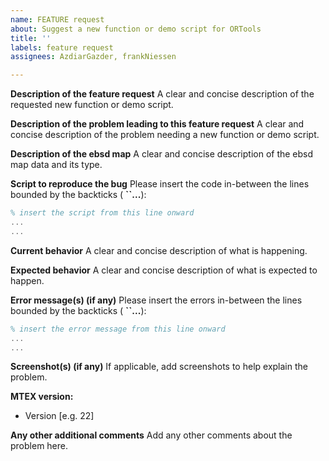 ```yaml
---
name: FEATURE request
about: Suggest a new function or demo script for ORTools
title: ''
labels: feature request
assignees: AzdiarGazder, frankNiessen

---
```


**Description of the feature request**
A clear and concise description of the requested new function or demo script.

**Description of the problem leading to this feature request**
A clear and concise description of the problem needing a new function or demo script.

**Description of the ebsd map**
A clear and concise description of the ebsd map data and its type.

**Script to reproduce the bug**
Please insert the code in-between the lines bounded by the backticks ( **``...**):
```matlab
% insert the script from this line onward
...
...
```

**Current behavior**
A clear and concise description of what is happening.

**Expected behavior**
A clear and concise description of what is expected to happen.

**Error message(s) (if any)**
Please insert the errors in-between the lines bounded by  the backticks ( **``...**):
```matlab
% insert the error message from this line onward
...
...
```

**Screenshot(s) (if any)**
If applicable, add screenshots to help explain the problem.

**MTEX version:**
 - Version [e.g. 22]

**Any other additional comments**
Add any other comments about the problem here.
